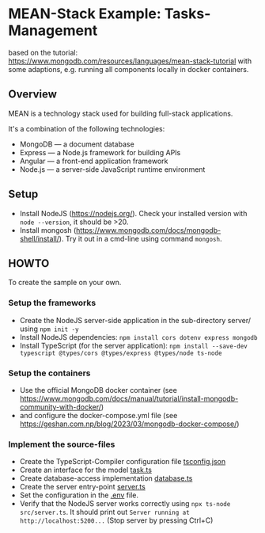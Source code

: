 # MEAN-Stack Example: Tasks-Management

based on the tutorial: https://www.mongodb.com/resources/languages/mean-stack-tutorial
with some adaptions, e.g. running all components locally in docker containers.

## Overview

MEAN is a technology stack used for building full-stack applications. 

It's a combination of the following technologies:
- MongoDB — a document database
- Express — a Node.js framework for building APIs
- Angular — a front-end application framework
- Node.js — a server-side JavaScript runtime environment

## Setup

* Install NodeJS (https://nodejs.org/). Check your installed version with ```node --version```, it should be >20.
* Install mongosh (https://www.mongodb.com/docs/mongodb-shell/install/). Try it out in a cmd-line using command ```mongosh```.

## HOWTO 
To create the sample on your own.

### Setup the frameworks
* Create the NodeJS server-side application in the sub-directory server/ using ```npm init -y```
* Install NodeJS dependencies: ```npm install cors dotenv express mongodb```
* Install TypeScript (for the server application): ```npm install --save-dev typescript @types/cors @types/express @types/node ts-node```

### Setup the containers

* Use the official MongoDB docker container (see https://www.mongodb.com/docs/manual/tutorial/install-mongodb-community-with-docker/)
* and configure the docker-compose.yml file (see https://geshan.com.np/blog/2023/03/mongodb-docker-compose/)

### Implement the source-files
* Create the TypeScript-Compiler configuration file [tsconfig.json](./server/tsconfig.json)
* Create an interface for the model [task.ts](./server/src/task.ts)
* Create database-access implementation [database.ts](server/src/database.ts)
* Create the server entry-point [server.ts](server/src/server.ts)
* Set the configuration in the [.env](server/.env) file.
* Verify that the NodeJS server works correctly using ```npx ts-node src/server.ts```. 
  It should print out ```Server running at http://localhost:5200...``` (Stop server by pressing Ctrl+C)